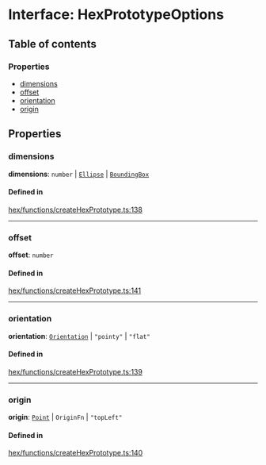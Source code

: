 # Interface: HexPrototypeOptions

## Table of contents

### Properties

- [dimensions](HexPrototypeOptions.md#dimensions)
- [offset](HexPrototypeOptions.md#offset)
- [orientation](HexPrototypeOptions.md#orientation)
- [origin](HexPrototypeOptions.md#origin)

## Properties

### <a id="dimensions" name="dimensions"></a> dimensions

 **dimensions**: `number` \| [`Ellipse`](Ellipse.md) \| [`BoundingBox`](BoundingBox.md)

#### Defined in

[hex/functions/createHexPrototype.ts:138](https://github.com/flauwekeul/honeycomb/blob/next/src/hex/functions/createHexPrototype.ts#L138)

___

### <a id="offset" name="offset"></a> offset

 **offset**: `number`

#### Defined in

[hex/functions/createHexPrototype.ts:141](https://github.com/flauwekeul/honeycomb/blob/next/src/hex/functions/createHexPrototype.ts#L141)

___

### <a id="orientation" name="orientation"></a> orientation

 **orientation**: [`Orientation`](../enums/Orientation.md) \| ``"pointy"`` \| ``"flat"``

#### Defined in

[hex/functions/createHexPrototype.ts:139](https://github.com/flauwekeul/honeycomb/blob/next/src/hex/functions/createHexPrototype.ts#L139)

___

### <a id="origin" name="origin"></a> origin

 **origin**: [`Point`](Point.md) \| `OriginFn` \| ``"topLeft"``

#### Defined in

[hex/functions/createHexPrototype.ts:140](https://github.com/flauwekeul/honeycomb/blob/next/src/hex/functions/createHexPrototype.ts#L140)
